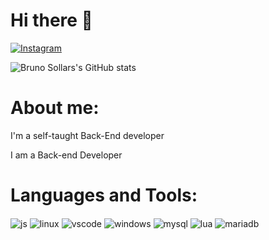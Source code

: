 
<!-- welcome message -->  
# Hi there 👋


[![Instagram](https://img.shields.io/badge/Instagram-E4405F?style=for-the-badge&logo=instagram&logoColor=white)](https://instagram.com/brunosollar)

![Bruno Sollars's GitHub stats](https://github-readme-stats.vercel.app/api?username=BrunoSollar&show_icons=true&theme=dracula)



# About me:

I'm a self-taught Back-End developer

I am a Back-end Developer

# Languages and Tools:

<div style="display: inline_block">
    <img align="center" alt="js" src="https://img.shields.io/badge/JavaScript-F7DF1E?style=for-the-badge&logo=javascript&logoColor=black" />
    <img align="center" alt="linux" src="https://img.shields.io/badge/Linux-FCC624?style=for-the-badge&logo=linux&logoColor=black" />
    <img align="center" alt="vscode" src="https://img.shields.io/badge/Visual_Studio_Code-0078D4?style=for-the-badge&logo=visual%20studio%20code&logoColor=white" />
    <img align="center" alt="windows" src="https://img.shields.io/badge/Windows-0078D6?style=for-the-badge&logo=windows&logoColor=white" />
    <img align="center" alt="mysql" src="https://img.shields.io/badge/MySQL-005C84?style=for-the-badge&logo=mysql&logoColor=white" />
    <img align="center" alt="lua" src="https://img.shields.io/badge/Lua-2C2D72?style=for-the-badge&logo=lua&logoColor=white" />
    <img align="center" alt="mariadb" src="https://img.shields.io/badge/MariaDB-003545?style=for-the-badge&logo=mariadb&logoColor=white" />

 


</div><br/>
